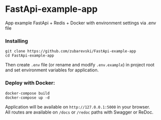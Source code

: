 # FastApi-example-app
App example FastApi + Redis + Docker with environment settings via .env file
### Installing
```
git clone https://github.com/zubarevski/FastApi-example-app
cd FastApi-example-app
```
Then create `.env` file (or rename and modify `.env.example`) in project root and set environment variables for application.
### Deploy with Docker:
```
docker-compose build
docker-compose up -d
```

Application will be available on `http://127.0.0.1:5000` in your browser.  
All routes are available on `/docs` or `/redoc` paths with Swagger or ReDoc.
